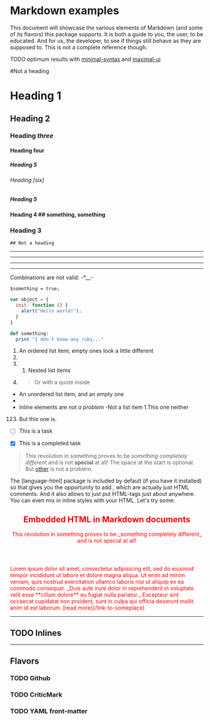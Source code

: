 # Markdown examples

This document will showcase the various elements of Markdown (and some of its flavors) this package supports. It is both a guide to you, the user, to be educated. And for us, the developer, to see if things still behave as they are supposed to. This is not a complete reference though.

TODO optimum results with [minimal-syntax] and [maximal-ui]

[minimal-syntax]: https://github.com/burodepeper/minimal-syntax/
[maximal-ui]: https://github.com/burodepeper/maximal-ui/



<!---------- Headings --------------------------------------------------------->

#Not a heading
# Heading 1
## Heading 2 ##
### Heading _three_ ###
#### Heading **four**
##### Heading 5 ##########
###### Heading [six] ###
 ##### Heading 5
  #### Heading 4 ## something, something ####
   ### Heading 3
    ## Not a heading



<!---------- Horizontal rules ------------------------------------------------->

---
*****
___ ___ ___
- - - - - - -

Combinations are not valid:
-*__-


<!---------- Fenced code blocks ----------------------------------------------->

``````
$something = true;
``````

``` javascript
var object = {
  init: function () {
    alert("Hello world!");
  }
}
```

~~~ ruby version=4
def something:
  print "I don't know any ruby..."
~~~



<!---------- Lists ------------------------------------------------------------>

1. An ordered list item; empty ones look a little different
2.
3. 1. Nested list items
3. > Or with a quote inside
- An unordered list item, and an empty one
-
- Inline elements are _not a problem_
-Not a list item
1.This one neither
123) But this one is.
- [ ] This is a task
- [x] This is a completed task



<!---------- Quotes ----------------------------------------------------------->

> This revolution in something&nbsp;proves to be _something completely different_ and is not **special** at all!
>The space at the start is optional. But [other](/inline_stuff) is not a problem.



<!---------- HTML (and comments) ---------------------------------------------->

The [language-html] package is included by default (if you have it installed) so that gives you the opportunity to add <!-- comments to Markdown documents -->, which are actually just HTML comments. And it also allows to just put HTML-tags just about anywhere. You can even mix in inline styles with your HTML. Let's try some:

<article id='document-123' class='article news'>
  <header>
    <h1>Embedded HTML in Markdown documents</h1>
    <p class='intro'>This revolution in something proves to be _something completely different_ and is not special at all!</p>
  </header>
  <p>Lorem ipsum dolor sit amet, consectetur adipisicing elit, sed do eiusmod tempor incididunt ut labore et dolore magna aliqua. Ut enim ad minim veniam, quis nostrud exercitation ullamco laboris nisi ut aliquip ex ea commodo consequat. _Duis aute irure dolor in reprehenderit in voluptate velit esse **cillum dolore** eu fugiat nulla pariatur._ Excepteur sint occaecat cupidatat non proident, sunt in culpa qui officia deserunt mollit anim id est laborum. [read more](/link-to-someplace)</p>
</article>

<style type='text/css'>
article.article { color:red; }
</style>

<script>
document.getElementById("document-123").setAttribute("awesome", true);
</script>



----------------

## TODO Inlines

----------------

## Flavors

### TODO Github

### TODO CriticMark

### TODO YAML front-matter
